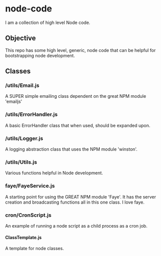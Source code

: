 # node-code

I am a collection of high level Node code.

## Objective
This repo has some high level, generic, node code that can be helpful for bootstrapping node development.

## Classes

### /utils/Email.js
A SUPER simple emailing class dependent on the great NPM module 'emailjs'

### /utils/ErrorHandler.js
A basic ErrorHandler class that when used, should be expanded upon.

### /utils/Logger.js
A logging abstraction class that uses the NPM module 'winston'.

### /utils/Utils.js
Various functions helpful in Node development.

### faye/FayeService.js
A starting point for using the GREAT NPM module 'Faye'. It has the server creation and broadcasting functions all in this one class. I love faye.

### cron/CronScript.js
An example of running a node script as a child process as a cron job.

#### ClassTemplate.js
A template for node classes.